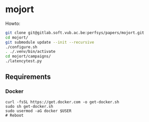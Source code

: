 # mojort

Howto:

```bash
git clone git@gitlab.soft.vub.ac.be:perfsys/papers/mojort.git
cd mojort/
git submodule update --init --recursive
./configure.sh
. ./.venv/bin/activate
cd mojort/campaigns/
./latencytest.py
```

## Requirements

### Docker

```
curl -fsSL https://get.docker.com -o get-docker.sh
sudo sh get-docker.sh
sudo usermod -aG docker $USER
# Reboot
```
